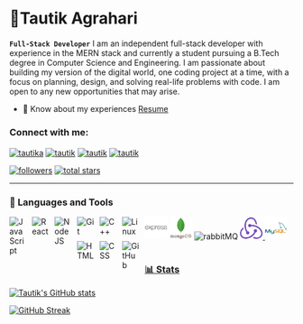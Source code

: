 # 🌊Tautik Agrahari

**`Full-Stack Developer`**
I am an independent full-stack developer with experience in the MERN stack and currently a student pursuing a B.Tech degree in Computer Science and Engineering. I am passionate about building my version of the digital world, one coding project at a time, with a focus on planning, design, and solving real-life problems with code. I am open to any new opportunities that may arise.

- 📄 Know about my experiences <a href="https://drive.google.com/file/d/1x18JKvkSiIs1orkh6kjpWCQp32zaixD-/view?usp=share_link" target="blank">Resume</a>

<h3 align="left">Connect with me:</h3>
<p align="left">
<a href="https://twitter.com/tautika" target="blank"><img align="center" src="https://raw.githubusercontent.com/rahuldkjain/github-profile-readme-generator/master/src/images/icons/Social/twitter.svg" alt="tautika" height="30" width="40" /></a>
<a href="https://linkedin.com/in/tautik" target="blank"><img align="center" src="https://raw.githubusercontent.com/rahuldkjain/github-profile-readme-generator/master/src/images/icons/Social/linked-in-alt.svg" alt="tautik" height="30" width="40" /></a>
<a href="https://www.codechef.com/users/tautik" target="blank"><img align="center" src="https://cdn.jsdelivr.net/npm/simple-icons@3.1.0/icons/codechef.svg" alt="tautik" height="30" width="40" /></a>
<a href="https://codeforces.com/profile/tautik" target="blank"><img align="center" src="https://raw.githubusercontent.com/rahuldkjain/github-profile-readme-generator/master/src/images/icons/Social/codeforces.svg" alt="tautik" height="30" width="40" /></a>
</p>



   <p align="left">
      <a href="https://github.com/tautik?tab=followers">
         <img alt="followers" title="Follow me on Github" src="https://custom-icon-badges.demolab.com/github/followers/tautik?color=236ad3&labelColor=1155ba&style=for-the-badge&logo=person-add&label=Follow&logoColor=white"/></a>
      <a href="https://github.com/tautik?tab=repositories&sort=stargazers">
         <img alt="total stars" title="Total stars on GitHub" src="https://custom-icon-badges.demolab.com/github/stars/tautik?color=55960c&style=for-the-badge&labelColor=488207&logo=star"/></a>
   </p>

---

### 🧰 Languages and Tools

<img align="left" alt="JavaScript" width="30px" style="padding-right:10px;" src="https://cdn.jsdelivr.net/gh/devicons/devicon/icons/javascript/javascript-plain.svg" />
<img align="left" alt="React" width="30px" style="padding-right:10px;" src="https://cdn.jsdelivr.net/gh/devicons/devicon/icons/react/react-original.svg" />
<img align="left" alt="NodeJS" width="30px" style="padding-right:10px;" src="https://cdn.jsdelivr.net/gh/devicons/devicon/icons/nodejs/nodejs-original.svg" />
<img align="left" alt="Git" width="30px" style="padding-right:10px;" src="https://cdn.jsdelivr.net/gh/devicons/devicon/icons/git/git-original.svg" />
<img align="left" alt="C++" width="30px" style="padding-right:10px;" src="https://cdn.jsdelivr.net/gh/devicons/devicon/icons/cplusplus/cplusplus-line.svg" />
<img src="https://raw.githubusercontent.com/devicons/devicon/master/icons/express/express-original-wordmark.svg" alt="express" width="40" height="40"/>
<img src="https://raw.githubusercontent.com/devicons/devicon/master/icons/mongodb/mongodb-original-wordmark.svg" alt="mongodb" width="40" height="40"/>
 <img src="https://www.vectorlogo.zone/logos/rabbitmq/rabbitmq-icon.svg" alt="rabbitMQ" width="40" height="40"/> </a> <a href="https://reactjs.org/" target="_blank" rel="noreferrer">
   <img src="https://raw.githubusercontent.com/devicons/devicon/master/icons/redux/redux-original.svg" alt="redux" width="40" height="40"/> 
<img src="https://raw.githubusercontent.com/devicons/devicon/master/icons/mysql/mysql-original-wordmark.svg" alt="mysql" width="40" height="40"/> 
<img align="left" alt="Linux" width="30px" style="padding-right:10px;" src="https://cdn.jsdelivr.net/gh/devicons/devicon/icons/linux/linux-original.svg" />
<img align="left" alt="HTML" width="30px" style="padding-right:10px;" src="https://cdn.jsdelivr.net/gh/devicons/devicon/icons/html5/html5-plain.svg" />
<img align="left" alt="CSS" width="30px" style="padding-right:10px;" src="https://cdn.jsdelivr.net/gh/devicons/devicon/icons/css3/css3-plain.svg" />
<img align="left" alt="GitHub" width="30px" style="padding-right:10px;" src="https://cdn.jsdelivr.net/gh/devicons/devicon/icons/github/github-original.svg" />
<br />

#

### 📊 Stats

![Tautik's GitHub stats](https://github-readme-stats.vercel.app/api?username=tautik&show_icons=true&theme=gruvbox)

![GitHub Streak](https://streak-stats.demolab.com?user=tautik&theme=gruvbox&border_radius=4.5)
